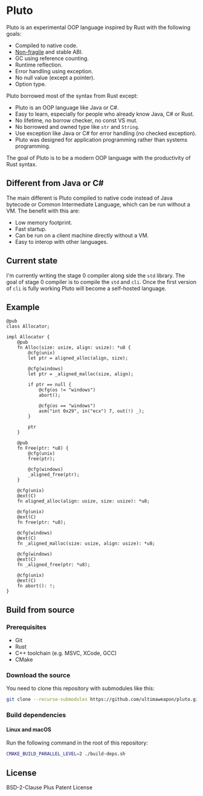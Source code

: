 # Pluto

Pluto is an experimental OOP language inspired by Rust with the following goals:

- Compiled to native code.
- [Non-fragile](https://en.wikipedia.org/wiki/Fragile_binary_interface_problem) and stable ABI.
- GC using reference counting.
- Runtime reflection.
- Error handling using exception.
- No null value (except a pointer).
- Option type.

Pluto borrowed most of the syntax from Rust except:

- Pluto is an OOP language like Java or C#.
- Easy to learn, especially for people who already know Java, C# or Rust.
- No lifetime, no borrow checker, no const VS mut.
- No borrowed and owned type like `str` and `String`.
- Use exception like Java or C# for error handling (no checked exception).
- Pluto was designed for application programming rather than systems programming.

The goal of Pluto is to be a modern OOP language with the productivity of Rust syntax.

## Different from Java or C#

The main different is Pluto compiled to native code instead of Java bytecode or Common Intermediate
Language, which can be run without a VM. The benefit with this are:

- Low memory footprint.
- Fast startup.
- Can be run on a client machine directly without a VM.
- Easy to interop with other languages.

## Current state

I'm currently writing the stage 0 compiler along side the `std` library. The goal of stage 0
compiler is to compile the `std` and `cli`. Once the first version of `cli` is fully working Pluto
will become a self-hosted language.

## Example

```
@pub
class Allocator;

impl Allocator {
    @pub
    fn Alloc(size: usize, align: usize): *u8 {
        @cfg(unix)
        let ptr = aligned_alloc(align, size);

        @cfg(windows)
        let ptr = _aligned_malloc(size, align);

        if ptr == null {
            @cfg(os != "windows")
            abort();

            @cfg(os == "windows")
            asm("int 0x29", in("ecx") 7, out(!) _);
        }

        ptr
    }

    @pub
    fn Free(ptr: *u8) {
        @cfg(unix)
        free(ptr);

        @cfg(windows)
        _aligned_free(ptr);
    }

    @cfg(unix)
    @ext(C)
    fn aligned_alloc(align: usize, size: usize): *u8;

    @cfg(unix)
    @ext(C)
    fn free(ptr: *u8);

    @cfg(windows)
    @ext(C)
    fn _aligned_malloc(size: usize, align: usize): *u8;

    @cfg(windows)
    @ext(C)
    fn _aligned_free(ptr: *u8);

    @cfg(unix)
    @ext(C)
    fn abort(): !;
}
```

## Build from source

### Prerequisites

- Git
- Rust
- C++ toolchain (e.g. MSVC, XCode, GCC)
- CMake

### Download the source

You need to clone this repository with submodules like this:

```sh
git clone --recurse-submodules https://github.com/ultimaweapon/pluto.git
```

### Build dependencies

#### Linux and macOS

Run the following command in the root of this repository:

```sh
CMAKE_BUILD_PARALLEL_LEVEL=2 ./build-deps.sh
```

## License

BSD-2-Clause Plus Patent License
